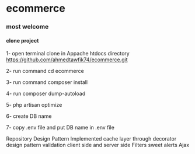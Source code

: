 # ecommerce

### most welcome
#### clone project
1- open terminal clone in Appache htdocs directory https://github.com/ahmedtawfik74/ecommerce.git

2-  run command cd ecommerce

3- run command composer install

4- run composer dump-autoload

5- php artisan optimize

6- create DB name 

7- copy .env file and put DB name in .env file


Repository Design Pattern
Implemented cache layer through decorator design pattern
validation client side and server side 
Filters
sweet alerts
Ajax 
